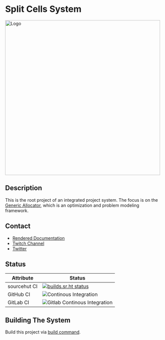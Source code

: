 # Split Cells System

<img src="http://splitcells.net/net/splitcells/martins/avots/website/images/license.standard/starting-to-learn-how-to-draw-a-face.jpg" height="500" alt="Logo"/>

## Description

This is the root project of an integrated project system.
The focus is on the [Generic Allocator](../net.splitcells.gel/README.md),
which is an optimization and problem modeling framework.

## Contact

* [Rendered Documentation](http://splitcells.net/net/splitcells/index.html)
* [Twitch Channel](https://www.twitch.tv/splitcellsnet)
* [Twitter](https://twitter.com/splitcells)

## Status

| Attribute | Status |
| --- | --- |
| sourcehut CI | [![builds.sr.ht status](https://builds.sr.ht/~splitcells-net/net.splitcells.svg)](https://builds.sr.ht/~splitcells-net/net.splitcells?) |
| GitHub CI | ![Continous Integration](https://github.com/www-splitcells-net/net.splitcells/workflows/Continous%20Integration/badge.svg) |
| GitLab CI | ![Gitlab Continous Integration](https://gitlab.com/splitcells-net/net.splitcells/badges/master/pipeline.svg) |

## Building The System

Build this project via [build command](./bin/build).
